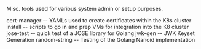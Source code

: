 Misc. tools used for various system admin or setup purposes.

cert-manager -- YAMLs used to create certificates within the K8s cluster
install -- scripts to go in and prep VMs for integration into the K8 cluster
jose-test -- quick test of a JOSE library for Golang
jwk-gen -- JWK Keyset Generation
random-string -- Testing of the Golang Nanoid implementation
